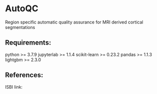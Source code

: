 # AutoQC
Region specific automatic quality assurance for MRI derived cortical segmentations

## Requirements:
python >= 3.7.9
jupyterlab >= 1.1.4
scikit-learn >= 0.23.2
pandas >= 1.1.3
lightgbm >= 2.3.0

## References:
ISBI link:
